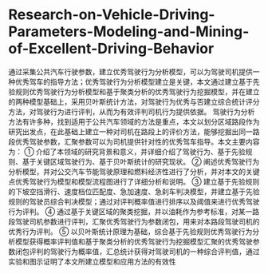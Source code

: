 # Research-on-Vehicle-Driving-Parameters-Modeling-and-Mining-of-Excellent-Driving-Behavior
通过采集公共汽车行驶参数，建立优秀驾驶行为分析模型，可以为驾驶司机提供一种优秀驾车的指导方法；优秀驾驶行为分析模型建立是关键，本文通过建立基于先验规则优秀驾驶行为分析模型和基于聚类分析的优秀驾驶行为挖掘模型，并在建立的两种模型基础上，采用贝叶斯统计方法，对驾驶行为优秀与否建立综合统计评分方法，对驾驶行为进行评判，从而为有效评判司机行为提供依据。 驾驶行为分析方法有许多种，找到适用于公共汽车领域的方法是重点，本文以划分区域路段作为研究出发点，在此基础上建立一种对司机在路段上的评价方法，能够挖掘出同一路段优秀驾驶参数，汇聚参数可以为司机提供针对性的优秀驾车指导。本文主要内容为： ① 介绍了本领域的研究背景和意义，并详细介绍了驾驶行为、基于先验规则、基于关键区域驾驶行为、基于贝叶斯统计的研究现状。 ② 阐述优秀驾驶行为分析模型，并对公交汽车节能驾驶原理和燃料经济性进行了分析，并对本文的关键点优秀驾驶行为模型和模型流程图进行了详细分析和说明。 ③ 建立基于先验规则的下坡空挡滑行、速度档位匹配度、急加速度、急刹车判决模型，并建立基于先验规则的驾驶员综合判决模型；通过对评判概率值进行排序以及阈值来进行优秀驾驶行为评判。 ④ 通过基于关键区域的聚类挖掘，并以油耗作为参考标准，对某一路段驾驶司机参数进行评判，汇聚优秀驾驶行为参数闭包，用来对本路段驾驶司机的优秀行为评判。 ⑤ 以贝叶斯统计原理为基础，综合基于先验规则优秀驾驶行为分析模型获得概率评判值和基于聚类分析的优秀驾驶行为挖掘模型汇聚的优秀驾驶参数闭包评判的驾驶行为概率值，汇总统计获得对驾驶司机的一种综合评判值，通过实验和图示证明了本文所建立模型和应用方法的有效性
